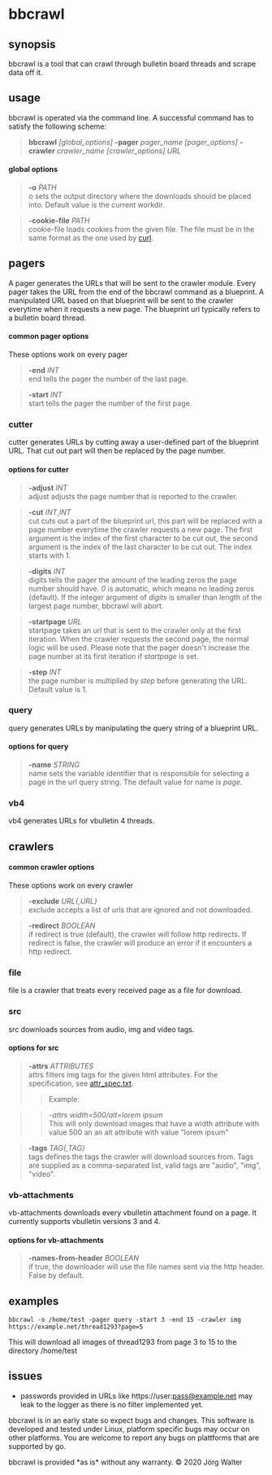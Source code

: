 # bbcrawl

## synopsis

bbcrawl is a tool that can crawl through bulletin board threads and scrape data off it.

## usage

bbcrawl is operated via the command line. A successful command has to satisfy the following scheme:  
> **bbcrawl** *\[global_options\]* **-pager** *pager_name* *\[pager_options\]* **-crawler** *crawler_name* *\[crawler_options\]* *URL*

#### global options
> **-o** *PATH*  
> o sets the output directory where the downloads should be placed into. Default value is the current workdir.

> **-cookie-file** *PATH*  
> cookie-file loads cookies from the given file. The file must be in the same format as the one used by
> [curl](https://curl.haxx.se/docs/http-cookies.html).

## pagers
A pager generates the URLs that will be sent to the crawler module. Every pager takes the URL from the end of the bbcrawl command
as a blueprint. A manipulated URL based on that blueprint will be sent to the crawler everytime when it requests a new page.
The blueprint url typically refers to a bulletin board thread.

#### common pager options
These options work on every pager

> **-end** *INT*  
> end tells the pager the number of the last page.

> **-start** *INT*  
> start tells the pager the number of the first page.

### cutter
cutter generates URLs by cutting away a user-defined part of the blueprint URL. That cut out part will then be replaced
by the page number.

#### options for cutter
> **-adjust** *INT*  
> adjust adjusts the page number that is reported to the crawler. 

> **-cut** *INT*,*INT*  
> cut cuts out a part of the blueprint url, this part will be replaced with a page number
> everytime the crawler requests a new page.
> The first argument is the index of the first character to be cut out,
> the second argument is the index of the last character to be cut out.
> The index starts with 1.

> **-digits** *INT*  
> digits tells the pager the amount of the leading zeros the page number should have. *0* is automatic,
> which means no leading zeros (default). If the integer argument of *digits* is smaller than length of the
> largest page number, bbcrawl will abort.

> **-startpage** *URL*  
> startpage takes an url that is sent to the crawler only at the first iteration.
> When the crawler requests the second page, the normal logic will be used.
> Please note that the pager doesn't increase the page number at its first iteration if *startpage* is set.

> **-step** *INT*  
> the page number is multiplied by *step* before generating the URL. Default value is 1.

### query
query generates URLs by manipulating the query string of a blueprint URL.

#### options for query
> **-name** *STRING*  
> name sets the variable identifier that is responsible for selecting a page in the url query string.
> The default value for name is *page*.

### vb4
vb4 generates URLs for vbulletin 4 threads.

## crawlers

#### common crawler options
These options work on every crawler 

> **-exclude** *URL\{,URL\}*  
> exclude accepts a list of urls that are ignored and not downloaded.

> **-redirect** *BOOLEAN*  
> if redirect is true (default), the crawler will follow http redirects. If redirect is false, the crawler will produce an error
> if it encounters a http redirect.

### file
file is a crawler that treats every received page as a file for download.

### src
src downloads sources from audio, img and video tags.

#### options for src
> **-attrs** *ATTRIBUTES*  
> attrs filters img tags for the given html attributes. For the specification, see [attr_spec.txt](attr_spec.txt).
>> Example:

>> *-attrs width=500/alt=lorem ipsum*  
>> This will only download images that have a width attribute with value 500 an an alt attribute with value "lorem ipsum"

> **-tags** *TAG\{,TAG\}*  
> tags defines the tags the crawler will download sources from. Tags are supplied as a comma-separated list,
> valid tags are "audio", "img", "video".

### vb-attachments
vb-attachments downloads every vbulletin attachment found on a page. It currently supports vbulletin versions 3 and 4.

#### options for vb-attachments

> **-names-from-header** *BOOLEAN*  
> if true, the downloader will use the file names sent via the http header. False by default.

## examples

	bbcrawl -o /home/test -pager query -start 3 -end 15 -crawler img https://example.net/thread1293?page=5
This will download all images of thread1293 from page 3 to 15 to the directory /home/test

## issues

- passwords provided in URLs like https://user:pass@example.net may leak to the logger as there is no filter implemented yet.

bbcrawl is in an early state so expect bugs and changes.
This software is developed and tested under Linux, platform specific bugs may occur on other platforms.
You are welcome to report any bugs on plattforms that are supported by go.

bbcrawl is provided \*as is\* without any warranty.
© 2020 Jörg Walter
